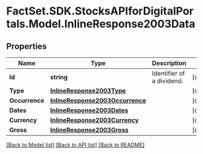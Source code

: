 # FactSet.SDK.StocksAPIforDigitalPortals.Model.InlineResponse2003Data

## Properties

Name | Type | Description | Notes
------------ | ------------- | ------------- | -------------
**Id** | **string** | Identifier of a dividend. | [optional] 
**Type** | [**InlineResponse2003Type**](InlineResponse2003Type.md) |  | [optional] 
**Occurrence** | [**InlineResponse2003Occurrence**](InlineResponse2003Occurrence.md) |  | [optional] 
**Dates** | [**InlineResponse2003Dates**](InlineResponse2003Dates.md) |  | [optional] 
**Currency** | [**InlineResponse2003Currency**](InlineResponse2003Currency.md) |  | [optional] 
**Gross** | [**InlineResponse2003Gross**](InlineResponse2003Gross.md) |  | [optional] 

[[Back to Model list]](../README.md#documentation-for-models) [[Back to API list]](../README.md#documentation-for-api-endpoints) [[Back to README]](../README.md)

